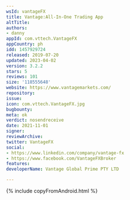 ```yaml
---
wsId: vantageFX
title: Vantage:All-In-One Trading App
altTitle: 
authors:
- danny
appId: com.vttech.VantageFX
appCountry: ph
idd: 1457929724
released: 2019-07-20
updated: 2023-04-02
version: 3.2.2
stars: 5
reviews: 101
size: '118555648'
website: https://www.vantagemarkets.com/
repository: 
issue: 
icon: com.vttech.VantageFX.jpg
bugbounty: 
meta: ok
verdict: nosendreceive
date: 2021-11-01
signer: 
reviewArchive: 
twitter: VantageFX
social:
- https://www.linkedin.com/company/vantage-fx
- https://www.facebook.com/VantageFXBroker
features: 
developerName: Vantage Global Prime PTY LTD

---
```


{% include copyFromAndroid.html %}
